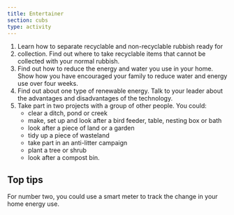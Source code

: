 ```yaml
---
title: Entertainer
section: cubs
type: activity
---
```


1. Learn how to separate recyclable and non-recyclable rubbish ready for 
1. collection. Find out where to take recyclable items that cannot be collected with your normal rubbish.
1. Find out how to reduce the energy and water you use in your home. Show how you have encouraged your family to reduce water and energy use over four weeks.
1. Find out about one type of renewable energy. Talk to your leader about the advantages and disadvantages of the technology.
1. Take part in two projects with a group of other people. You could:
	* clear a ditch, pond or creek
	* make, set up and look after a bird feeder, table, nesting box or bath
	* look after a piece of land or a garden
	* tidy up a piece of wasteland
	* take part in an anti-litter campaign
	* plant a tree or shrub
	* look after a compost bin.

## Top tips 

For number two, you could use a smart meter to track the change in your home energy use.

